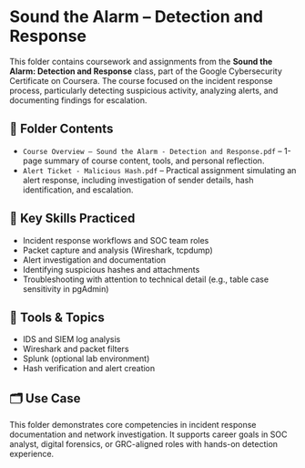 # Sound the Alarm – Detection and Response

This folder contains coursework and assignments from the **Sound the Alarm: Detection and Response** class, part of the Google Cybersecurity Certificate on Coursera. The course focused on the incident response process, particularly detecting suspicious activity, analyzing alerts, and documenting findings for escalation.

## 📁 Folder Contents

- `Course Overview – Sound the Alarm - Detection and Response.pdf` – 1-page summary of course content, tools, and personal reflection.
- `Alert Ticket - Malicious Hash.pdf` – Practical assignment simulating an alert response, including investigation of sender details, hash identification, and escalation.

## 🔐 Key Skills Practiced

- Incident response workflows and SOC team roles
- Packet capture and analysis (Wireshark, tcpdump)
- Alert investigation and documentation
- Identifying suspicious hashes and attachments
- Troubleshooting with attention to technical detail (e.g., table case sensitivity in pgAdmin)

## 🧠 Tools & Topics

- IDS and SIEM log analysis
- Wireshark and packet filters
- Splunk (optional lab environment)
- Hash verification and alert creation

## 🗂️ Use Case

This folder demonstrates core competencies in incident response documentation and network investigation. It supports career goals in SOC analyst, digital forensics, or GRC-aligned roles with hands-on detection experience.

